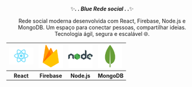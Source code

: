 <div align=center>
  
✨<b><em>. . Blue Rede social . .</em></b>✨
  
Rede social moderna desenvolvida com React, Firebase, Node.js e MongoDB. Um espaço para conectar pessoas, compartilhar ideias. Tecnologia ágil, segura e escalável 🌐.

<table>
  <tr>
    <td><img src="https://raw.githubusercontent.com/edmarpires9/Blue/59d2f18f10133f1208f0fa0fd8ff816b4e752378/public/logo.svg" width="64px"/></td>
    <td><img src="https://github.com/edmarpires9/Blue/blob/main/public/icons8-firebase-100.png?raw=true" width="64px"/></td>
    <td><img src="https://github.com/edmarpires9/Blue/blob/main/public/icons8-nodejs-100.png?raw=true" width="64px"/></td>
    <td><img src="https://github.com/edmarpires9/Blue/blob/main/public/icons8-mongo-db-100.png?raw=true" width="64px"/></td>
  </tr>
    <tr>
    <th>React</th>
    <th>Firebase</th>
    <th>Node.js</th>
    <th>MongoDB</th>
  </tr>
</table>
</div>
